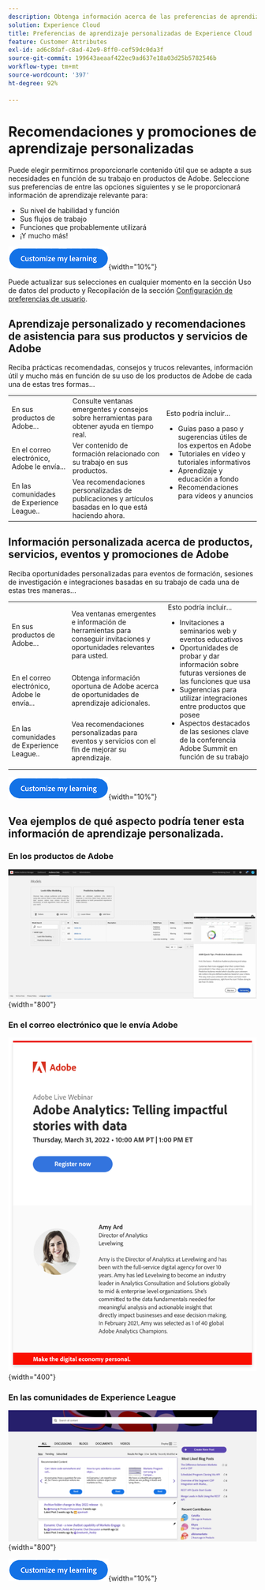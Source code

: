 ```yaml
---
description: Obtenga información acerca de las preferencias de aprendizaje personalizadas en Experience Cloud. Esto permite a los clientes recibir ayuda y promociones personalizadas por correo electrónico, en sus productos de Adobe Experience Cloud y dentro de las comunidades de Adobe Experience League en función de sus datos de uso.
solution: Experience Cloud
title: Preferencias de aprendizaje personalizadas de Experience Cloud
feature: Customer Attributes
exl-id: ad6c8daf-c8ad-42e9-8ff0-cef59dc0da3f
source-git-commit: 199643aeaaf422ec9ad637e18a03d25b5782546b
workflow-type: tm+mt
source-wordcount: '397'
ht-degree: 92%

---
```


# Recomendaciones y promociones de aprendizaje personalizadas

Puede elegir permitirnos proporcionarle contenido útil que se adapte a sus necesidades en función de su trabajo en productos de Adobe. Seleccione sus preferencias de entre las opciones siguientes y se le proporcionará información de aprendizaje relevante para:

* Su nivel de habilidad y función
* Sus flujos de trabajo
* Funciones que probablemente utilizará
* ¡Y mucho más!

[![](assets/personalized-learning-customize-learning-button.png)](https://experience.adobe.com/?shell_forceuserconsent=true#/home){width="10%"}


Puede actualizar sus selecciones en cualquier momento en la sección Uso de datos del producto y Recopilación de la sección [Configuración de preferencias de usuario](https://experience.adobe.com/preferences/).





## Aprendizaje personalizado y recomendaciones de asistencia para sus productos y servicios de Adobe

Reciba prácticas recomendadas, consejos y trucos relevantes, información útil y mucho más en función de su uso de los productos de Adobe de cada una de estas tres formas...

<table>
<tbody>
  <tr>
    <td>En sus productos de Adobe...<br></td>
    <td>Consulte ventanas emergentes y consejos sobre herramientas para obtener ayuda en tiempo real.</td>
    <td rowspan="3">Esto podría incluir... <ul><li>Guías paso a paso y sugerencias útiles de los expertos en Adobe</li> 
    <li>Tutoriales en vídeo y tutoriales informativos</li> 
    <li>Aprendizaje y educación a fondo</li> 
    <li>Recomendaciones para vídeos y anuncios</li>
    </ul></td>
  </tr>
  <tr>
    <td>En el correo electrónico, Adobe le envía...</td>
    <td>Ver contenido de formación relacionado con su trabajo en sus productos.</td>
  </tr>
  <tr>
    <td>En las comunidades de Experience League..</td>
    <td>Vea recomendaciones personalizadas de publicaciones y artículos basadas en lo que está haciendo ahora.</td>
  </tr>
</tbody>
</table>



## Información personalizada acerca de productos, servicios, eventos y promociones de Adobe

Reciba oportunidades personalizadas para eventos de formación, sesiones de investigación e integraciones basadas en su trabajo de cada una de estas tres maneras...

<table>
<tbody>
  <tr>
    <td>En sus productos de Adobe...<br></td>
    <td>Vea ventanas emergentes e información de herramientas para conseguir invitaciones y oportunidades relevantes para usted.</td>
    <td rowspan="3">Esto podría incluir... <ul>
    <li>Invitaciones a seminarios web y eventos educativos</li> 
    <li>Oportunidades de probar y dar información sobre futuras versiones de las funciones que usa</li>
    <li>Sugerencias para utilizar integraciones entre productos que posee</li> 
    <li>Aspectos destacados de las sesiones clave de la conferencia Adobe Summit en función de su trabajo</li>
    </ul></td>
  </tr>
  <tr>
    <td>En el correo electrónico, Adobe le envía...</td>
    <td>Obtenga información oportuna de Adobe acerca de oportunidades de aprendizaje adicionales.</td>
  </tr>
  <tr>
    <td>En las comunidades de Experience League..</td>
    <td>Vea recomendaciones personalizadas para eventos y servicios con el fin de mejorar su aprendizaje.</td>
  </tr>
</tbody>
</table>


[![](assets/personalized-learning-customize-learning-button.png)](https://experience.adobe.com/?shell_forceuserconsent=true#/home){width="10%"}




## Vea ejemplos de qué aspecto podría tener esta información de aprendizaje personalizada.


### En los productos de Adobe

![](assets/personalized-learning-in-product.gif){width="800"}



### En el correo electrónico que le envía Adobe

![](assets/personalized-learning-email.png){width="400"}



### En las comunidades de Experience League

![](assets/personalized-learning-communities.png){width="800"}



[![](assets/personalized-learning-customize-learning-button.png)](https://experience.adobe.com/?shell_forceuserconsent=true#/home){width="10%"}
